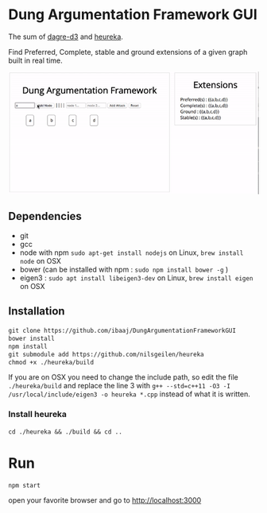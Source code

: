 # Dung Argumentation Framework GUI

The sum of [dagre-d3](https://github.com/dagrejs/dagre-d3) and [heureka](https://github.com/nilsgeilen/heureka).

Find Preferred, Complete, stable and ground extensions of a given graph built in real time.


![./argGUI.gif](argGUI.gif)


## Dependencies

- git
- gcc
- node with npm ```sudo apt-get install nodejs``` on Linux, ```brew install node``` on OSX
- bower (can be installed with npm : ```sudo npm install bower -g``` )
- eigen3 : ```sudo apt install libeigen3-dev``` on Linux, ```brew install eigen``` on OSX


## Installation


```
git clone https://github.com/ibaaj/DungArgumentationFrameworkGUI
bower install
npm install
git submodule add https://github.com/nilsgeilen/heureka
chmod +x ./heureka/build
```

If you are on OSX you need to change the include path, so edit the file ```./heureka/build``` and replace the line 3 with
```g++ --std=c++11 -O3 -I /usr/local/include/eigen3 -o heureka *.cpp```
instead of what it is written.

### Install heureka

```
cd ./heureka && ./build && cd ..
```

# Run

```
npm start
```

open your favorite browser and go to [http://localhost:3000](http://localhost:3000)
